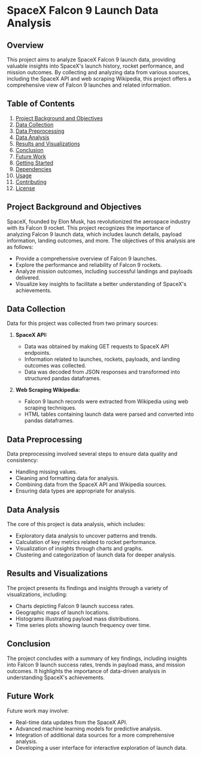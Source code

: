 # SpaceX Falcon 9 Launch Data Analysis

## Overview

This project aims to analyze SpaceX Falcon 9 launch data, providing valuable insights into SpaceX's launch history, rocket performance, and mission outcomes. By collecting and analyzing data from various sources, including the SpaceX API and web scraping Wikipedia, this project offers a comprehensive view of Falcon 9 launches and related information.

## Table of Contents

1. [Project Background and Objectives](#project-background-and-objectives)
2. [Data Collection](#data-collection)
3. [Data Preprocessing](#data-preprocessing)
4. [Data Analysis](#data-analysis)
5. [Results and Visualizations](#results-and-visualizations)
6. [Conclusion](#conclusion)
7. [Future Work](#future-work)
8. [Getting Started](#getting-started)
9. [Dependencies](#dependencies)
10. [Usage](#usage)
11. [Contributing](#contributing)
12. [License](#license)

## Project Background and Objectives

SpaceX, founded by Elon Musk, has revolutionized the aerospace industry with its Falcon 9 rocket. This project recognizes the importance of analyzing Falcon 9 launch data, which includes launch details, payload information, landing outcomes, and more. The objectives of this analysis are as follows:

- Provide a comprehensive overview of Falcon 9 launches.
- Explore the performance and reliability of Falcon 9 rockets.
- Analyze mission outcomes, including successful landings and payloads delivered.
- Visualize key insights to facilitate a better understanding of SpaceX's achievements.

## Data Collection

Data for this project was collected from two primary sources:

1. **SpaceX API:**
   - Data was obtained by making GET requests to SpaceX API endpoints.
   - Information related to launches, rockets, payloads, and landing outcomes was collected.
   - Data was decoded from JSON responses and transformed into structured pandas dataframes.

2. **Web Scraping Wikipedia:**
   - Falcon 9 launch records were extracted from Wikipedia using web scraping techniques.
   - HTML tables containing launch data were parsed and converted into pandas dataframes.

## Data Preprocessing

Data preprocessing involved several steps to ensure data quality and consistency:

- Handling missing values.
- Cleaning and formatting data for analysis.
- Combining data from the SpaceX API and Wikipedia sources.
- Ensuring data types are appropriate for analysis.

## Data Analysis

The core of this project is data analysis, which includes:

- Exploratory data analysis to uncover patterns and trends.
- Calculation of key metrics related to rocket performance.
- Visualization of insights through charts and graphs.
- Clustering and categorization of launch data for deeper analysis.

## Results and Visualizations

The project presents its findings and insights through a variety of visualizations, including:

- Charts depicting Falcon 9 launch success rates.
- Geographic maps of launch locations.
- Histograms illustrating payload mass distributions.
- Time series plots showing launch frequency over time.

## Conclusion

The project concludes with a summary of key findings, including insights into Falcon 9 launch success rates, trends in payload mass, and mission outcomes. It highlights the importance of data-driven analysis in understanding SpaceX's achievements.

## Future Work

Future work may involve:

- Real-time data updates from the SpaceX API.
- Advanced machine learning models for predictive analysis.
- Integration of additional data sources for a more comprehensive analysis.
- Developing a user interface for interactive exploration of launch data.
